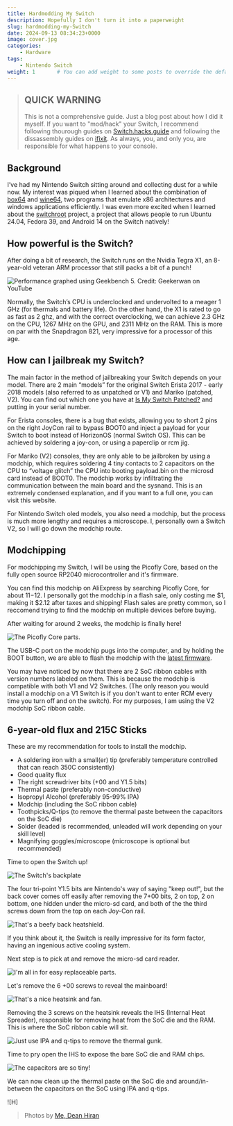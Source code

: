 ```yaml
---
title: Hardmodding My Switch
description: Hopefully I don't turn it into a paperweight
slug: hardmodding-my-Switch
date: 2024-09-13 08:34:23+0000
image: cover.jpg
categories:
    - Hardware
tags:
    - Nintendo Switch
weight: 1       # You can add weight to some posts to override the default sorting (date descending)
---
```


> ## QUICK WARNING
>
> This is not a comprehensive guide. Just a blog post about how I did it myself. If you want to "mod/hack" your Switch, I recommend following thourough guides on [Switch.hacks.guide](https://Switch.hacks.guide) and following the dissassembly guides on [ifixit](https://www.ifixit.com/Teardown/Nintendo+Switch+Teardown/78263?srsltid=AfmBOopafqIlha4w_7wViLBNHRTsR9xevz8mXbvGGDWJCnt6BXANPRET). As always, you, and only you, are responsible for what happens to your console.

## Background

I’ve had my Nintendo Switch sitting around and collecting dust for a while now. My interest was piqued when I learned about the combination of [box64](https://github.com/ptitSeb/box64) and [wine64](https://winehq.org), two programs that emulate x86 architectures and windows applications efficiently. I was even more excited when I learned about the [switchroot](https://switchroot.org/) project, a project that allows people to run Ubuntu 24.04, Fedora 39, and Android 14 on the Switch natively!

## How powerful is the Switch?

After doing a bit of research, the Switch runs on the Nvidia Tegra X1, an 8-year-old veteran ARM processor that still packs a bit of a punch!

![Performance graphed using Geekbench 5. Credit: Geekerwan on YouTube](performance.png)

Normally, the Switch’s CPU is underclocked and undervolted to a meager 1 GHz (for thermals and battery life). On the other hand, the X1 is rated to go as fast as 2 ghz, and with the correct overclocking, we can achieve 2.3 GHz on the CPU, 1267 MHz on the GPU, and 2311 MHz on the RAM. This is more on par with the Snapdragon 821, very impressive for a processor of this age.

## How can I jailbreak my Switch?

The main factor in the method of jailbreaking your Switch depends on your model. There are 2 main “models” for the original Switch Erista 2017 - early 2018 models (also referred to as unpatched or V1) and Mariko (patched, V2). You can find out which one you have at [Is My Switch Patched?](https://ismyswitchpatched.com/) and putting in your serial number.

For Erista consoles, there is a bug that exists, allowing you to short 2 pins on the right JoyCon rail to bypass BOOT0 and inject a payload for your Switch to boot instead of HorizonOS (normal Switch OS). This can be achieved by soldering a joy-con, or using a paperclip or rcm jig.

For Mariko (V2) consoles, they are only able to be jailbroken by using a modchip, which requires soldering 4 tiny contacts to 2 capacitors on the CPU to “voltage glitch” the CPU into booting payload.bin on the microsd card instead of BOOT0. The modchip works by infiltrating the communication between the main board and the sysnand. This is an extremely condensed explanation, and if you want to a full one, you can visit this website.

For Nintendo Switch oled models, you also need a modchip, but the process is much more lengthy and requires a microscope.
I, personally own a Switch V2, so I will go down the modchip route.

## Modchipping

For modchipping my Switch, I will be using the Picofly Core, based on the fully open source RP2040 microcontroller and it's firmware.

You can find this modchip on AliExpress by searching Picofly Core, for about $11-$12. I personally got the modchip in a flash sale, only costing me $1, making it $2.12 after taxes and shipping! Flash sales are pretty common, so I reccomend trying to find the modchip on multiple devices before buying. 

After waiting for around 2 weeks, the modchip is finally here!

![The Picofly Core parts.](picofly-core.png)

The USB-C port on the modchip pugs into the computer, and by holding the BOOT button, we are able to flash the modchip with the [latest firmware](https://guide.nx-modchip.info/modchip/firmware/firmware.uf2).

You may have noticed by now that there are 2 SoC ribbon cables with version numbers labeled on them. This is because the modchip is compatible with both V1 and V2 Switches. (The only reason you would install a modchip on a V1 Switch is if you don't want to enter RCM every time you turn off and on the switch). For my purposes, I am using the V2 modchip SoC ribbon cable.

## 6-year-old flux and 215C Sticks

These are my recommendation for tools to install the modchip.

- A soldering iron with a small(er) tip (preferably temperature controlled that can reach 350C consistently)
- Good quality flux
- The right screwdriver bits (+00 and Y1.5 bits)
- Thermal paste (preferably non-conductive)
- Isopropyl Alcohol (preferably 95-99% IPA)
- Modchip (including the SoC ribbon cable)
- Toothpicks/Q-tips (to remove the thermal paste between the capacitors on the SoC die)
- Solder (leaded is recommended, unleaded will work depending on your skill level)
- Magnifying goggles/microscope (microscope is optional but recommended)

Time to open the Switch up!

![The Switch's backplate](1.png)

The four tri-point Y1.5 bits are Nintendo's way of saying "keep out!", but the back cover comes off easily after removing the 7+00 bits, 2 on top, 2 on bottom, one hidden under the micro-sd card, and both of the the third screws down from the top on each Joy-Con rail.

![That's a beefy back heatshield.](2.png)

If you think about it, the Switch is really impressive for its form factor, having an ingenious active cooling system.

Next step is to pick at and remove the micro-sd card reader.

![I'm all in for easy replaceable parts.](3.png)

Let's remove the 6 +00 screws to reveal the mainboard!

![That's a nice heatsink and fan.](4.png)

Removing the 3 screws on the heatsink reveals the IHS (Internal Heat Spreader), responsible for removing heat from the SoC die and the RAM. This is where the SoC ribbon cable will sit.

![Just use IPA and q-tips to remove the thermal gunk.](5.png)

Time to pry open the IHS to expose the bare SoC die and RAM chips.

![The capacitors are so tiny!](6.png)

We can now clean up the thermal paste on the SoC die and around/in-between the capacitors on the SoC using IPA and q-tips.

![H]

> Photos by [Me, Dean Hiran](https://github.com/dandepan303)
